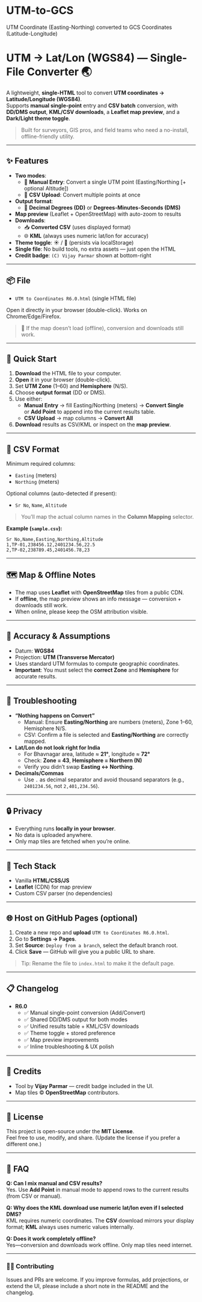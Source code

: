 # UTM-to-GCS
UTM Coordinate (Easting-Northing) converted to GCS Coordinates (Latitude-Longitude)

# UTM → Lat/Lon (WGS84) — Single-File Converter 🌏

A lightweight, **single-HTML** tool to convert **UTM coordinates → Latitude/Longitude (WGS84)**.  
Supports **manual single-point** entry and **CSV batch** conversion, with **DD/DMS output**, **KML/CSV downloads**, a **Leaflet map preview**, and a **Dark/Light theme toggle**.

> Built for surveyors, GIS pros, and field teams who need a no-install, offline-friendly utility.

---

## ✨ Features

- **Two modes**:
  - 🔹 **Manual Entry**: Convert a single UTM point (Easting/Northing [+ optional Altitude])
  - 🔹 **CSV Upload**: Convert multiple points at once
- **Output format**:  
  - 📐 **Decimal Degrees (DD)** or **Degrees-Minutes-Seconds (DMS)**
- **Map preview** (Leaflet + OpenStreetMap) with auto-zoom to results
- **Downloads**:
  - 📥 **Converted CSV** (uses displayed format)
  - 🌐 **KML** (always uses numeric lat/lon for accuracy)
- **Theme toggle**: ☀️ / 🌙 (persists via localStorage)
- **Single file**: No build tools, no extra assets — just open the HTML
- **Credit badge**: `(C) Vijay Parmar` shown at bottom-right

---

## 📦 File

- `UTM to Coordinates R6.0.html` (single HTML file)

Open it directly in your browser (double-click). Works on Chrome/Edge/Firefox.

> 📝 If the map doesn’t load (offline), conversion and downloads still work.

---

## 🚀 Quick Start

1. **Download** the HTML file to your computer.
2. **Open** it in your browser (double-click).
3. Set **UTM Zone** (1–60) and **Hemisphere** (N/S).
4. Choose **output format** (DD or DMS).
5. Use either:
   - **Manual Entry** → fill Easting/Northing (meters) → **Convert Single**  
     or **Add Point** to append into the current results table.
   - **CSV Upload** → map columns → **Convert All**
6. **Download** results as CSV/KML or inspect on the **map preview**.

---

## 🧾 CSV Format

Minimum required columns:
- `Easting` (meters)
- `Northing` (meters)

Optional columns (auto-detected if present):
- `Sr No`, `Name`, `Altitude`

> You’ll map the actual column names in the **Column Mapping** selector.

**Example (`sample.csv`):**
```csv
Sr No,Name,Easting,Northing,Altitude
1,TP-01,238456.12,2401234.56,22.5
2,TP-02,238789.45,2401456.78,23
```

---

## 🗺️ Map & Offline Notes

- The map uses **Leaflet** with **OpenStreetMap** tiles from a public CDN.
- If **offline**, the map preview shows an info message — conversion + downloads still work.
- When online, please keep the OSM attribution visible.

---

## 🧠 Accuracy & Assumptions

- Datum: **WGS84**
- Projection: **UTM (Transverse Mercator)**
- Uses standard UTM formulas to compute geographic coordinates.
- **Important**: You must select the **correct Zone** and **Hemisphere** for accurate results.

---

## 🧩 Troubleshooting

- **“Nothing happens on Convert”**
  - Manual: Ensure **Easting/Northing** are numbers (meters), Zone 1–60, Hemisphere N/S.
  - CSV: Confirm a file is selected and **Easting/Northing** are correctly mapped.
- **Lat/Lon do not look right for India**
  - For Bhavnagar area, latitude ≈ **21°**, longitude ≈ **72°**  
  - Check: **Zone = 43**, **Hemisphere = Northern (N)**  
  - Verify you didn’t swap **Easting ↔ Northing**.
- **Decimals/Commas**
  - Use `.` as decimal separator and avoid thousand separators (e.g., `2401234.56`, not `2,401,234.56`).

---

## 🔒 Privacy

- Everything runs **locally in your browser**.
- No data is uploaded anywhere.
- Only map tiles are fetched when you’re online.

---

## 🧰 Tech Stack

- Vanilla **HTML/CSS/JS**
- **Leaflet** (CDN) for map preview
- Custom CSV parser (no dependencies)

---

## 🌐 Host on GitHub Pages (optional)

1. Create a new repo and **upload** `UTM to Coordinates R6.0.html`.
2. Go to **Settings → Pages**.
3. Set **Source**: `Deploy from a branch`, select the default branch root.
4. Click **Save** — GitHub will give you a public URL to share.

> Tip: Rename the file to `index.html` to make it the default page.

---

## 📋 Changelog

- **R6.0**
  - ✅ Manual single-point conversion (Add/Convert)
  - ✅ Shared DD/DMS output for both modes
  - ✅ Unified results table + KML/CSV downloads
  - ✅ Theme toggle + stored preference
  - ✅ Map preview improvements
  - ✅ Inline troubleshooting & UX polish

---

## 🙌 Credits

- Tool by **Vijay Parmar** — credit badge included in the UI.
- Map tiles © **OpenStreetMap** contributors.

---

## 📄 License

This project is open-source under the **MIT License**.  
Feel free to use, modify, and share. (Update the license if you prefer a different one.)

---

## 💬 FAQ

**Q: Can I mix manual and CSV results?**  
Yes. Use **Add Point** in manual mode to append rows to the current results (from CSV or manual).

**Q: Why does the KML download use numeric lat/lon even if I selected DMS?**  
KML requires numeric coordinates. The **CSV** download mirrors your display format; **KML** always uses numeric values internally.

**Q: Does it work completely offline?**  
Yes—conversion and downloads work offline. Only map tiles need internet.

---

### 🧑‍💻 Contributing
Issues and PRs are welcome. If you improve formulas, add projections, or extend the UI, please include a short note in the README and the changelog.

